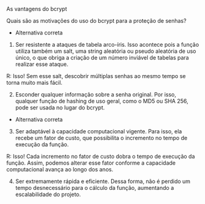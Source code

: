 As vantagens do bcrypt

Quais são as motivações do uso do bcrypt para a proteção de senhas?

* Alternativa correta
1. Ser resistente a ataques de tabela arco-íris. Isso acontece pois a função utiliza também um salt, uma string aleatória ou pseudo aleatória de uso único, o que obriga a criação de um número inviável de tabelas para realizar esse ataque.

R: Isso! Sem esse salt, descobrir múltiplas senhas ao mesmo tempo se torna muito mais fácil.


2. Esconder qualquer informação sobre a senha original. Por isso, qualquer função de hashing de uso geral, como o MD5 ou SHA 256, pode ser usada no lugar do bcrypt.


* Alternativa correta
3. Ser adaptável à capacidade computacional vigente. Para isso, ela recebe um fator de custo, que possibilita o incremento no tempo de execução da função.

R: Isso! Cada incremento no fator de custo dobra o tempo de execução da função. Assim, podemos alterar esse fator conforme a capacidade computacional avança ao longo dos anos.


4. Ser extremamente rápida e eficiente. Dessa forma, não é perdido um tempo desnecessário para o cálculo da função, aumentando a escalabilidade do projeto.